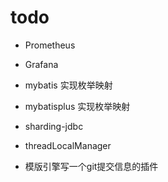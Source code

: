 # todo 



- Prometheus 
- Grafana




- mybatis 实现枚举映射
- mybatisplus 实现枚举映射
- sharding-jdbc
- threadLocalManager 
- 模版引擎写一个git提交信息的插件 
